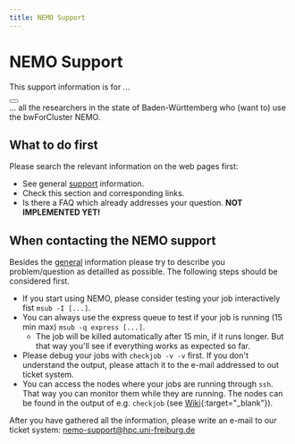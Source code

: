 ```yaml
---
title: NEMO Support
---
```

# NEMO Support

<article class="message is-warning">
  <div class="message-header">
    <p>This support information is for ...</p>
    <button class="delete" aria-label="delete"></button>
  </div>
  <div class="message-body">
    ... all the researchers in the state of Baden-Württemberg who (want to) use the bwForCluster NEMO.
  </div>
</article>

## What to do first

Please search the relevant information on the web pages first:

- See general [support](/support/) information.
- Check this section and corresponding links.
- Is there a FAQ which already addresses your question. **NOT IMPLEMENTED YET!**

## When contacting the NEMO support

Besides the [general](/support/) information please try to describe you problem/question as detailled as possible.
The following steps should be considered first.

- If you start using NEMO, please consider testing your job interactively fist `msub -I [...]`.
- You can always use the express queue to test if your job is running (15 min max) `msub -q express [...]`.
  - The job will be killed automatically after 15 min, if it runs longer. But that way you'll see if everything works as expected so far.
- Please debug your jobs with `checkjob -v -v` first. If you don't understand the output, please attach it to the e-mail addressed to out ticket system.
- You can access the nodes where your jobs are running through `ssh`. That way you can monitor them while they are running. The nodes can be found in the output of e.g. `checkjob`
  (see [Wiki](https://wiki.bwhpc.de/e/BwForCluster_NEMO_Specific_Batch_Features#Monitor_Running_Jobs){:target="_blank"}).

After you have gathered all the information, please write an e-mail to our ticket system:
[nemo-support@hpc.uni-freiburg.de](mailto:nemo-support@hpc.uni-freiburg.de)
